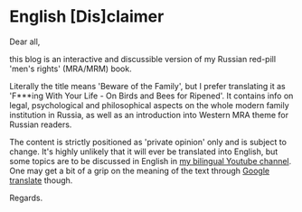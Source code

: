# English [Dis]claimer

Dear all,

this blog is an interactive and discussible version of my Russian red-pill 'men's rights' (MRA/MRM) book.

Literally the title means 'Beware of the Family', but I prefer translating it as 'F***ing With Your Life - On Birds and Bees for Ripened'.
It contains info on legal, psychological and philosophical aspects on the whole modern family institution in Russia, as well as an introduction into Western MRA theme for Russian readers.

The content is strictly positioned as 'private opinion' only and is subject to change.
It's highly unlikely that it will ever be translated into English, but some topics are to be discussed in English in [my bilingual Youtube channel](http://www.youtube.com/channel/UCiM_AyzjGAToMCMkWAauZVg). One may get a bit of a grip on the meaning of the text through [Google translate](http://translate.google.com/translate?hl=en&sl=ru&tl=en&prev=_dd&u=http%3A%2F%2Fjcjgbnlbd.blogspot.com%2F) though.

Regards.